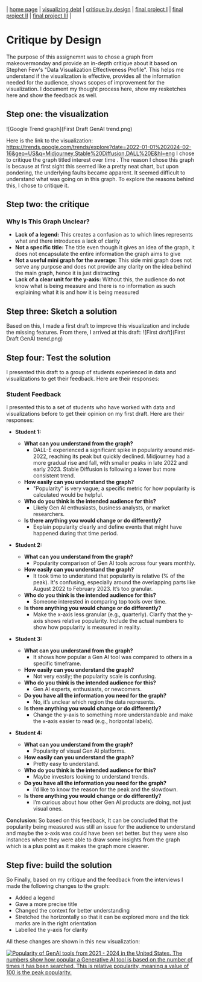 | [home page](https://raslan2000.github.io/My-Portfolio/) | [visualizing debt](https://raslan2000.github.io/My-Portfolio/visualizing-government-debt) | [critique by design](https://raslan2000.github.io/My-Portfolio/critique-by-design) | [final project I](final-project-part-one) | [final project II](final-project-part-two) | [final project III](final-project-part-three) |
# Critique by Design
The purpose of this assignemnt was to chose a graph from makeovermonday and provide an in-depth critique about it based on Stephen Few's "Data Visualization Effectiveness Profile".  This helps me understand if the visualization is effective, provides all the information needed for the audience, shows scopes of improvement for the visualization. I document my thought process here, show my resketches here and show the feedback as well.
## Step one: the visualization
![Google Trend graph](First Draft GenAI trend.png)

Here is the link to the visualization: https://trends.google.com/trends/explore?date=2022-01-01%202024-02-16&geo=US&q=Midjourney,Stable%20Diffusion,DALL%20E&hl=eng
I chose to critique the graph titled interest over time .
The reason I chose this graph is because at first sight this seemed like a pretty neat chart, but upon pondering, the underlying faults became apparent. It seemed difficult to understand what was going on in this graph. To explore the reasons behind this, I chose to critique it.


## Step two: the critique
### Why Is This Graph Unclear?
- **Lack of a legend:** This creates a confusion as to which lines represents what and there introduces a lack of clarity
- **Not a specific title:** The title even though it gives an idea of the graph, it does not encapsulate the entire information the graph aims to give
- **Not a useful mini graph for the average:** This side mini graph does not serve any purpose and does not provide any clarity on the idea behind the main graph, hence it is just distracting
- **Lack of a clear unit for the y-axis:** Without this, the audience do not know what is being measure and there is no information as such explaining what it is and how it is being measured

## Step three: Sketch a solution
Based on this, I made a first draft to improve this visualization and include the missing features. From there, I arrived at this draft:
![First draft](First Draft GenAI trend.png)


## Step four: Test the solution
I presented this draft to a group of students experienced in data and visualizations to get their feedback. Here are their responses:

### Student Feedback

I presented this to a set of students who have worked with data and visualizations before to get their opinion on my first draft. Here are their responses:

- **Student 1:**
    - **What can you understand from the graph?**
        - DALL-E experienced a significant spike in popularity around mid-2022, reaching its peak but quickly declined. Midjourney had a more gradual rise and fall, with smaller peaks in late 2022 and early 2023. Stable Diffusion is following a lower but more consistent trend.
    - **How easily can you understand the graph?**
        - "Popularity" is very vague; a specific metric for how popularity is calculated would be helpful.
    - **Who do you think is the intended audience for this?**
        - Likely Gen AI enthusiasts, business analysts, or market researchers.
    - **Is there anything you would change or do differently?**
        - Explain popularity clearly and define events that might have happened during that time period.

- **Student 2:**
    - **What can you understand from the graph?**
        - Popularity comparison of Gen AI tools across four years monthly.
    - **How easily can you understand the graph?**
        - It took time to understand that popularity is relative (% of the peak). It's confusing, especially around the overlapping parts like August 2022 to February 2023. It’s too granular.
    - **Who do you think is the intended audience for this?**
        - Someone interested in comparing top tools over time.
    - **Is there anything you would change or do differently?**
        - Make the x-axis less granular (e.g., quarterly). Clarify that the y-axis shows relative popularity. Include the actual numbers to show how popularity is measured in reality.

- **Student 3:**
    - **What can you understand from the graph?**
        - It shows how popular a Gen AI tool was compared to others in a specific timeframe.
    - **How easily can you understand the graph?**
        - Not very easily; the popularity scale is confusing.
    - **Who do you think is the intended audience for this?**
        - Gen AI experts, enthusiasts, or newcomers.
    - **Do you have all the information you need for the graph?**
        - No, it’s unclear which region the data represents.
    - **Is there anything you would change or do differently?**
        - Change the y-axis to something more understandable and make the x-axis easier to read (e.g., horizontal labels).

- **Student 4:**
    - **What can you understand from the graph?**
        - Popularity of visual Gen AI platforms.
    - **How easily can you understand the graph?**
        - Pretty easy to understand.
    - **Who do you think is the intended audience for this?**
        - Maybe investors looking to understand trends.
    - **Do you have all the information you need for the graph?**
        - I’d like to know the reason for the peak and the slowdown.
    - **Is there anything you would change or do differently?**
        - I’m curious about how other Gen AI products are doing, not just visual ones.

**Conclusion**:
So based on this feedback, It can be concluded that the popularity being measured was still an issue for the audience to understand and maybe the x-axis was could have been set better. but they were also instances where they were able to draw some insights from the graph which is a plus point as it makes the graph more cleaerer.

## Step five: build the solution

So Finally, based on my critique and the feedback from the interviews I made the following changes to the graph:
- Added a legend
- Gave a more precise title
- Changed the context for better understanding
- Stretched the horizontally so that it can be explored more and the tick marks are in the right orientation
- Labelled the y-axis for clarity

All these changes are shown in this new visualization:
<div class='tableauPlaceholder' id='viz1726683052024' style='position: relative'>
    <noscript>
        <a href='#'>
            <img alt='Popularity of GenAI tools from 2021 - 2024 in the United States. The numbers show how popular a Generative AI tool is based on the number of times it has been searched. This is relative popularity, meaning a value of 100 is the peak popularity.' 
                 src='https://public.tableau.com/static/images/Po/PopularityofGenAItoolsfrom2021-2024inUS/Sheet1/1_rss.png' 
                 style='border: none' />
        </a>
    </noscript>
    <object class='tableauViz' style='display:none;'>
        <param name='host_url' value='https%3A%2F%2Fpublic.tableau.com%2F' />
        <param name='embed_code_version' value='3' />
        <param name='site_root' value='' />
        <param name='name' value='PopularityofGenAItoolsfrom2021-2024inUS/Sheet1' />
        <param name='tabs' value='no' />
        <param name='toolbar' value='yes' />
        <param name='static_image' value='https://public.tableau.com/static/images/Po/PopularityofGenAItoolsfrom2021-2024inUS/Sheet1/1.png' />
        <param name='animate_transition' value='yes' />
        <param name='display_static_image' value='yes' />
        <param name='display_spinner' value='yes' />
        <param name='display_overlay' value='yes' />
        <param name='display_count' value='yes' />
        <param name='language' value='en-US' />
        <param name='filter' value='publish=yes' />
    </object>
</div>

<script type='text/javascript'>
    var divElement = document.getElementById('viz1726683052024');
    var vizElement = divElement.getElementsByTagName('object')[0];
    vizElement.style.width = '100%';
    vizElement.style.height = (divElement.offsetWidth * 0.75) + 'px';
    
    var scriptElement = document.createElement('script');
    scriptElement.src = 'https://public.tableau.com/javascripts/api/viz_v1.js';
    vizElement.parentNode.insertBefore(scriptElement, vizElement);
</script>
